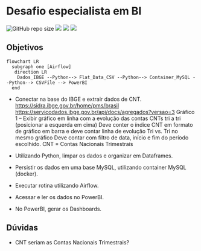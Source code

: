 # Desafio especialista em BI

![GitHub repo size](https://img.shields.io/github/repo-size/iuricode/README-template?style=for-the-badge)
<img src="https://img.shields.io/badge/Python-14354C?style=for-the-badge&logo=python&logoColor=white" />
<img src="https://img.shields.io/badge/MySQL-00000F?style=for-the-badge&logo=mysql&logoColor=white" /> 
<img src="https://img.shields.io/badge/Docker-2496ED?style=for-the-badge&logo=docker&logoColor=white" />

## Objetivos

```mermaid
flowchart LR
  subgraph one [Airflow]
   direction LR
    Dados_IBGE --Python--> Flat_Data_CSV --Python--> Container_MySQL --Python--> CSVFile --> PowerBI
  end
```


  * Conectar na base do IBGE e extrair dados de CNT.
      https://sidra.ibge.gov.br/home/pms/brasil
      https://servicodados.ibge.gov.br/api/docs/agregados?versao=3
      Gráfico 1 – Exibir gráfico em linha com a evolução das contas CNTs tri a tri (posicionar a esquerda em cima)
      Deve conter o índice CNT em formato de gráfico em barra e deve contar linha de evolução Tri vs. Tri no mesmo gráfico
      Deve contar com filtro de data, início e fim do período escolhido.
      CNT = Contas Nacionais Trimestrais

  * Utilizando Python, limpar os dados e organizar em Dataframes.
  * Persistir os dados em uma base MySQL, utilizando container MySQL (docker).
  * Executar rotina utilizando Airflow.
  * Acessar e ler os dados no PowerBI.
  * No PowerBI, gerar os Dashboards.
  
## Dúvidas 

* CNT seriam as Contas Nacionais Trimestrais? 


